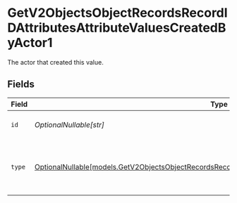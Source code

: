 # GetV2ObjectsObjectRecordsRecordIDAttributesAttributeValuesCreatedByActor1

The actor that created this value.


## Fields

| Field                                                                                                                                                                                                | Type                                                                                                                                                                                                 | Required                                                                                                                                                                                             | Description                                                                                                                                                                                          |
| ---------------------------------------------------------------------------------------------------------------------------------------------------------------------------------------------------- | ---------------------------------------------------------------------------------------------------------------------------------------------------------------------------------------------------- | ---------------------------------------------------------------------------------------------------------------------------------------------------------------------------------------------------- | ---------------------------------------------------------------------------------------------------------------------------------------------------------------------------------------------------- |
| `id`                                                                                                                                                                                                 | *OptionalNullable[str]*                                                                                                                                                                              | :heavy_minus_sign:                                                                                                                                                                                   | An ID to identify the actor.                                                                                                                                                                         |
| `type`                                                                                                                                                                                               | [OptionalNullable[models.GetV2ObjectsObjectRecordsRecordIDAttributesAttributeValuesCreatedByActorType1]](../models/getv2objectsobjectrecordsrecordidattributesattributevaluescreatedbyactortype1.md) | :heavy_minus_sign:                                                                                                                                                                                   | The type of actor. [Read more information on actor types here](/docs/actors).                                                                                                                        |